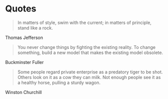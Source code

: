 # Quotes

> In matters of style, swim with the current; in matters of principle, stand like a rock.

Thomas Jefferson

> You never change things by fighting the existing reality. To change something, build a new model that makes the existing model obsolete.

Buckminster Fuller

> Some people regard private enterprise as a predatory tiger to be shot. Others look on it as a cow they can milk. Not enough people see it as a healthy horse, pulling a sturdy wagon.

Winston Churchill
